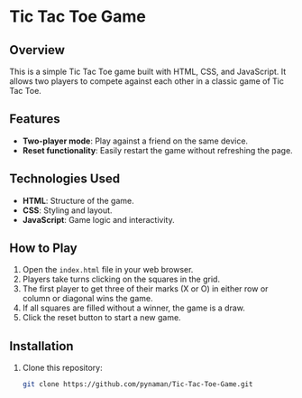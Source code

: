# Tic Tac Toe Game

## Overview
This is a simple Tic Tac Toe game built with HTML, CSS, and JavaScript. It allows two players to compete against each other in a classic game of Tic Tac Toe.

## Features
- **Two-player mode**: Play against a friend on the same device.
- **Reset functionality**: Easily restart the game without refreshing the page.

## Technologies Used
- **HTML**: Structure of the game.
- **CSS**: Styling and layout.
- **JavaScript**: Game logic and interactivity.

## How to Play
1. Open the `index.html` file in your web browser.
2. Players take turns clicking on the squares in the grid.
3. The first player to get three of their marks (X or O) in either row or column or diagonal wins the game.
4. If all squares are filled without a winner, the game is a draw.
5. Click the reset button to start a new game.

## Installation
1. Clone this repository:
   ```bash
   git clone https://github.com/pynaman/Tic-Tac-Toe-Game.git
